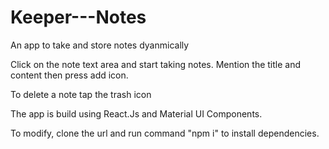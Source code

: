 # Keeper---Notes
An app to take and store notes dyanmically

Click on the note text area and start taking notes. Mention the title and content then press add icon.

To delete a note tap the trash icon

The app is build using React.Js and Material UI Components.

To modify, clone the url and run command "npm i" to install dependencies.
